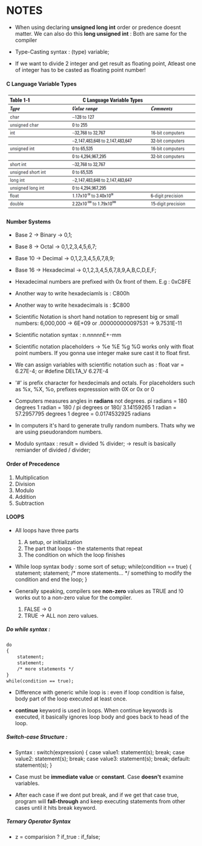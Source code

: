 # NOTES

- When using declaring **unsigned long int** order or predence doesnt matter. We can also do this **long unsigned int** : Both are same for the compiler

- Type-Casting syntax : (type) variable;

- If we want to divide 2 integer and get result as floating point, Atleast one of integer has to be casted as floating point number!

#### C Language Variable Types 
![C Variable Types](https://github.com/mrsahin101/BOOKS/blob/main/C_Programming/C_All_in_One_Desk_Reference_For_Dummies/Book_II_Middle_C/Images/C_Variable_Types.PNG) 

#### Number Systems
- Base 2 -> Binary          -> 0,1;
- Base 8 -> Octal           -> 0,1,2,3,4,5,6,7;
- Base 10 -> Decimal        -> 0,1,2,3,4,5,6,7,8,9;
- Base 16 -> Hexadecimal    -> 0,1,2,3,4,5,6,7,8,9,A,B,C,D,E,F;

- Hexadecimal numbers are prefixed with 0x front of them. E.g : 0xC8FE

- Another way to write hexadeciamls is : C800h 
- Another way to write hexadecimals is : $C800

- Scientific Notation is short hand notation to represent big or small numbers: 6,000,000 -> 6E+09
    or .000000000097531 -> 9.7531E-11

- Scientific notation syntax : n.nnnnnE+-mm

- Scientific notation placeholders -> %e %E %g %G works only with float point numbers. If you gonna use integer make sure cast it to float first.

- We can assign variables with scientific notation such as : float var = 6.27E-4; or #define DELTA_V 6.27E-4

- '#' is prefix character for hexdecimals and octals. For placeholders such as %x, %X, %o, prefixes expresssion with 0X or 0x or 0

- Computers measures angles in **radians** not degrees.
    pi radians = 180 degrees
    1 radian = 180 / pi degrees or 180/ 3.14159265
    1 radian = 57.2957795 degrees
    1 degree = 0.0174532925 radians

- In computers it's hard to generate trully random numbers. Thats why we are using pseudorandom numbers.

- Modulo syntaax : result = divided % divider; -> result is basically remiander of divided / divider;
 
#### Order of Precedence
   1. Multiplication
   2. Division
   3. Modulo
   4. Addition
   5. Subtraction

#### LOOPS
- All loops have three parts
    1. A setup, or initialization
    2. The part that loops - the statements that repeat
    3. The condition on which the loop finishes

- While loop syntax body :
    some sort of setup;
    while(condition == true)
    {
        statement;
        statement;
        /* more statements... */
        something to modify the condition and end the loop;
    }

- Generally speaking, compilers see **non-zero** values as TRUE and !0 works out to a non-zero value for the compiler.
    1. FALSE -> 0
    2. TRUE  -> ALL non zero values.


##### Do while syntax :
    do 
    {
        statement;
        statement;
        /* more statements */
    }
    while(condition == true);

- Difference with generic while loop is : even if loop condition is false, body part of the loop executed at least once.

- **continue** keyword is used in loops. When continue keywords is executed, it basically ignores loop body and goes back to head of the loop.

##### Switch-case Structure :
- Syntax :
    switch(expression)
    {
        case value1:
            statement(s);
            break;
        case value2:
            statement(s);
            break;
        case value3:
            statement(s);
            break;
        default:
            statement(s);
    }
- Case must be **immediate value** or **constant**. Case **doesn't** examine variables.

- After each case if we dont put break, and if we get that case true, program will **fall-through** and keep executing statements from other cases until it hits break keyword.

##### Ternary Operator Syntax
- z = comparision ? if_true : if_false;